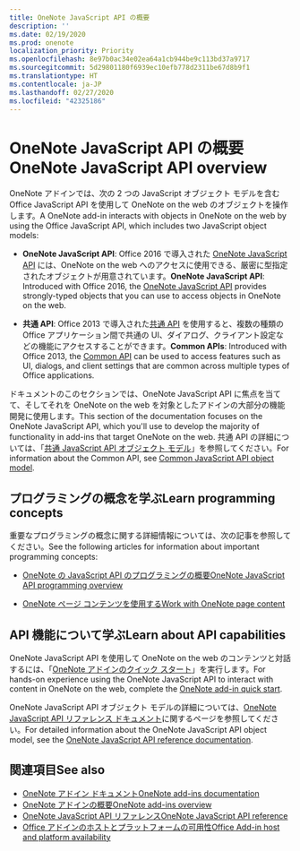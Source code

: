 ```yaml
---
title: OneNote JavaScript API の概要
description: ''
ms.date: 02/19/2020
ms.prod: onenote
localization_priority: Priority
ms.openlocfilehash: 8e97b0ac34e02ea64a1cb944be9c113bd37a9717
ms.sourcegitcommit: 5d29801180f6939ec10efb778d2311be67d8b9f1
ms.translationtype: HT
ms.contentlocale: ja-JP
ms.lasthandoff: 02/27/2020
ms.locfileid: "42325186"
---
```

# <a name="onenote-javascript-api-overview"></a><span data-ttu-id="44b00-102">OneNote JavaScript API の概要</span><span class="sxs-lookup"><span data-stu-id="44b00-102">OneNote JavaScript API overview</span></span>

<span data-ttu-id="44b00-103">OneNote アドインでは、次の 2 つの JavaScript オブジェクト モデルを含む Office JavaScript API を使用して OneNote on the web のオブジェクトを操作します。</span><span class="sxs-lookup"><span data-stu-id="44b00-103">A OneNote add-in interacts with objects in OneNote on the web by using the Office JavaScript API, which includes two JavaScript object models:</span></span>

* <span data-ttu-id="44b00-104">**OneNote JavaScript API**: Office 2016 で導入された [OneNote JavaScript API](/javascript/api/onenote) には、OneNote on the web へのアクセスに使用できる、厳密に型指定されたオブジェクトが用意されています。</span><span class="sxs-lookup"><span data-stu-id="44b00-104">**OneNote JavaScript API**: Introduced with Office 2016, the [OneNote JavaScript API](/javascript/api/onenote) provides strongly-typed objects that you can use to access objects in OneNote on the web.</span></span> 

* <span data-ttu-id="44b00-105">**共通 API**: Office 2013 で導入された[共通 API](/javascript/api/office) を使用すると、複数の種類の Office アプリケーション間で共通の UI、ダイアログ、クライアント設定などの機能にアクセスすることができます。</span><span class="sxs-lookup"><span data-stu-id="44b00-105">**Common APIs**: Introduced with Office 2013, the [Common API](/javascript/api/office) can be used to access features such as UI, dialogs, and client settings that are common across multiple types of Office applications.</span></span>

<span data-ttu-id="44b00-106">ドキュメントのこのセクションでは、OneNote JavaScript API に焦点を当てて、そしてそれを OneNote on the web を対象としたアドインの大部分の機能開発に使用します。</span><span class="sxs-lookup"><span data-stu-id="44b00-106">This section of the documentation focuses on the OneNote JavaScript API, which you'll use to develop the majority of functionality in add-ins that target OneNote on the web.</span></span> <span data-ttu-id="44b00-107">共通 API の詳細については、「[共通 JavaScript API オブジェクト モデル](../../develop/office-javascript-api-object-model.md)」を参照してください。</span><span class="sxs-lookup"><span data-stu-id="44b00-107">For information about the Common API, see [Common JavaScript API object model](../../develop/office-javascript-api-object-model.md).</span></span> 

## <a name="learn-programming-concepts"></a><span data-ttu-id="44b00-108">プログラミングの概念を学ぶ</span><span class="sxs-lookup"><span data-stu-id="44b00-108">Learn programming concepts</span></span>

<span data-ttu-id="44b00-109">重要なプログラミングの概念に関する詳細情報については、次の記事を参照してください。</span><span class="sxs-lookup"><span data-stu-id="44b00-109">See the following articles for information about important programming concepts:</span></span>

- [<span data-ttu-id="44b00-110">OneNote の JavaScript API のプログラミングの概要</span><span class="sxs-lookup"><span data-stu-id="44b00-110">OneNote JavaScript API programming overview</span></span>](../../onenote/onenote-add-ins-programming-overview.md)

- [<span data-ttu-id="44b00-111">OneNote ページ コンテンツを使用する</span><span class="sxs-lookup"><span data-stu-id="44b00-111">Work with OneNote page content</span></span>](../../onenote/onenote-add-ins-page-content.md)

## <a name="learn-about-api-capabilities"></a><span data-ttu-id="44b00-112">API 機能について学ぶ</span><span class="sxs-lookup"><span data-stu-id="44b00-112">Learn about API capabilities</span></span>

<span data-ttu-id="44b00-113">OneNote JavaScript API を使用して OneNote on the web のコンテンツと対話するには、「[OneNote アドインのクイック スタート](../../quickstarts/onenote-quickstart.md)」を実行します。</span><span class="sxs-lookup"><span data-stu-id="44b00-113">For hands-on experience using the OneNote JavaScript API to interact with content in OneNote on the web, complete the [OneNote add-in quick start](../../quickstarts/onenote-quickstart.md).</span></span> 

<span data-ttu-id="44b00-114">OneNote JavaScript API オブジェクト モデルの詳細については、[OneNote JavaScript API リファレンス ドキュメント](/javascript/api/onenote)に関するページを参照してください。</span><span class="sxs-lookup"><span data-stu-id="44b00-114">For detailed information about the OneNote JavaScript API object model, see the [OneNote JavaScript API reference documentation](/javascript/api/onenote).</span></span>

## <a name="see-also"></a><span data-ttu-id="44b00-115">関連項目</span><span class="sxs-lookup"><span data-stu-id="44b00-115">See also</span></span>

- [<span data-ttu-id="44b00-116">OneNote アドイン ドキュメント</span><span class="sxs-lookup"><span data-stu-id="44b00-116">OneNote add-ins documentation</span></span>](../../onenote/index.md)
- [<span data-ttu-id="44b00-117">OneNote アドインの概要</span><span class="sxs-lookup"><span data-stu-id="44b00-117">OneNote add-ins overview</span></span>](../../onenote/onenote-add-ins-programming-overview.md)
- [<span data-ttu-id="44b00-118">OneNote JavaScript API リファレンス</span><span class="sxs-lookup"><span data-stu-id="44b00-118">OneNote JavaScript API reference</span></span>](/javascript/api/onenote)
- [<span data-ttu-id="44b00-119">Office アドインのホストとプラットフォームの可用性</span><span class="sxs-lookup"><span data-stu-id="44b00-119">Office Add-in host and platform availability</span></span>](../../overview/office-add-in-availability.md)

